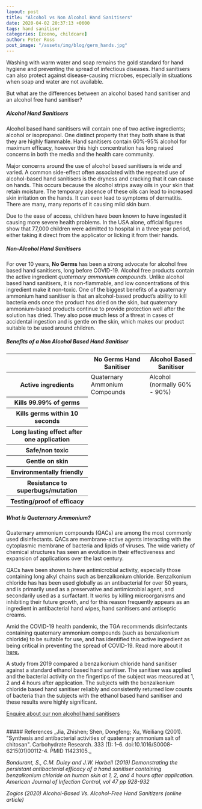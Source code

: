 ```yaml
---
layout: post
title: "Alcohol vs Non Alcohol Hand Sanitisers"
date: 2020-04-02 20:37:13 +0600
tags: hand sanitiser
categories: [zoono, childcare]
author: Peter Ross
post_image: "/assets/img/blog/germ_hands.jpg"
---
```


Washing with warm water and soap remains the gold standard for hand hygiene and preventing the spread of infectious
diseases. Hand sanitisers can also protect against disease-causing microbes, especially in situations when soap and water are
not available.

But what are the differences between an alcohol based hand sanitiser and an alcohol free hand sanitiser?

##### Alcohol Hand Sanitisers
Alcohol based hand sanitisers will contain one of two active ingredients; alcohol or isopropanol. One distinct property that
they both share is that they are highly flammable. Hand sanitisers contain 60%-95% alcohol for maximum efficacy, however
this high concentration has long raised concerns in both the media and the health care community.  

Major concerns around the use of alcohol based sanitisers is wide and varied. A common side-effect often associated with the repeated use of alcohol-based hand sanitisers is the dryness and cracking that it can cause on hands. This occurs because the alcohol strips away oils in your skin that retain moisture. The temporary absence of these oils can lead to increased skin irritation on the hands. It can even lead to symptoms of dermatitis. There are many, many reports of it causing mild skin burn.

Due to the ease of access, children have been known to have ingested it causing more severe health problems. In the USA
alone, official figures show that 77,000 children were admitted to hospital in a three year period, either taking it direct from
the applicator or licking it from their hands.

##### Non-Alcohol Hand Sanitisers
For over 10 years, **No Germs** has been a strong advocate for alcohol free based hand sanitisers, long before COVID-19. Alcohol free products contain the active ingredient _quaternary ammonium compounds_. Unlike alcohol based hand sanitisers, it is non-flammable, and low concentrations of this ingredient make it non-toxic. One of the biggest benefits of a quaternary ammonium hand sanitiser is that an alcohol-based product’s ability to kill bacteria ends once the product has dried on the skin, but quaternary ammonium-based products continue to provide protection well after the solution has dried. They also pose much less of a threat in cases of accidental ingestion and is gentle on the skin, which makes our product suitable to be used around
children.

##### Benefits of a Non Alcohol Based Hand Sanitiser

<table class="table benefits">
  <thead>
    <tr>
      <th scope="col"></th>
      <th id="nogerms" scope="col">No Germs Hand Sanitiser</th>
      <th id="alcohol" scope="col">Alcohol Based Sanitiser</th>
    </tr>
  </thead>
  <tbody>
    <tr>
      <th scope="row">Active ingredients</th>
      <td class="text-center">Quaternary Ammonium Compounds</td>
      <td class="text-center">Alcohol (normally 60% - 90%)</td>
    </tr>
    <tr>
      <th scope="row">Kills 99.99% of germs</th>
      <td class="text-center"><i class="fas fa-check fa-2x"></i></td>
      <td class="text-center"><i class="fas fa-check fa-2x"></i></td>
    </tr>
    <tr>
      <th scope="row">Kills germs within 10 seconds</th>
      <td class="text-center"><i class="fas fa-check fa-2x"></i></td>
      <td class="text-center"><i class="fas fa-check fa-2x"></i></td>
    </tr>
    <tr>
      <th scope="row">Long lasting effect after one application</th>
      <td class="text-center"><i class="fas fa-check fa-2x"></i></td>
      <td class="text-center"><i class="fas fa-times fa-2x"></i></td>
    </tr>
    <tr>
      <th scope="row">Safe/non toxic</th>
      <td class="text-center"><i class="fas fa-check fa-2x"></i></td>
      <td class="text-center"><i class="fas fa-times fa-2x"></i></td>
    </tr>
    <tr>
      <th scope="row">Gentle on skin</th>
      <td class="text-center"><i class="fas fa-check fa-2x"></i></td>
      <td class="text-center"><i class="fas fa-times fa-2x"></i></td>
    </tr>
    <tr>
      <th scope="row">Environmentally friendly</th>
      <td class="text-center"><i class="fas fa-check fa-2x"></i></td>
      <td class="text-center"><i class="fas fa-times fa-2x"></i></td>
    </tr>
    <tr>
      <th scope="row">Resistance to superbugs/mutation</th>
      <td class="text-center"><i class="fas fa-check fa-2x"></i></td>
      <td class="text-center"><i class="fas fa-times fa-2x"></i></td>
    </tr>
    <tr>
      <th scope="row">Testing/proof of efficacy</th>
      <td class="text-center"><i class="fas fa-check fa-2x"></i></td>
      <td class="text-center"><i class="fas fa-times fa-2x"></i></td>
    </tr>
  </tbody>
</table>

##### What is Quaternary Ammonium?
Quaternary ammonium compounds (QACs) are among the most commonly used disinfectants. QACs are membrane-active agents interacting with the cytoplasmic membrane of bacteria and lipids of viruses. The wide variety of chemical structures has seen an evolution in their effectiveness and expansion of applications over the last century.

QACs have been shown to have antimicrobial activity, especially those containing long alkyl chains such as benzalkonium chloride. Benzalkonium chloride has has been used globally as an antibacterial for over 50 years, and is primarily used as a preservative and antimicrobial agent, and secondarily used as a surfactant. It works by killing microorganisms and inhibiting their future growth, and for this reason frequently appears as an ingredient in antibacterial hand wipes, hand sanitisers and antiseptic creams.

Amid the COVID-19 health pandemic, the TGA recommends disinfectants containing quaternary ammonium compounds (such as benzalkonium chloride) to be suitable for use, and has identified this active ingredient as being critical in preventing the spread of COVID-19. Read more about it [here.](https://www.tga.gov.au/appropriate-use-disinfectants-information-consumers-health-professionals-and-healthcare-facilities)

A study from 2019 compared a benzalkonium chloride hand sanitiser against a standard ethanol based hand sanitiser. The sanitiser was applied and the bacterial activity on the fingertips of the subject was measured at 1, 2 and 4 hours after application. The subjects with the benzalkonium chloride based hand sanitiser reliably and consistently returned low counts of bacteria than the subjects with the ethanol based hand sanitiser and these results were highly significant.

<p>
  <a href="/commercial/hand-sanitiser" class="btn">Enquire about our non alcohol hand sanitisers</a>
</p>
<br>
##### References
_Jia, Zhishen; Shen, Dongfeng; Xu, Weiliang (2001). "Synthesis and antibacterial
activities of quaternary ammonium salt of chitosan". Carbohydrate Research. 333 (1):
1–6. doi:10.1016/S0008-6215(01)00112-4. PMID 11423105._

_Bondurant, S., C.M. Duley and J.W. Harbell (2019) Demonstrating the persistant antibacterial efficacy of a hand sanitiser containing benzalkonium chloride on human skin at 1, 2, and 4 hours after application. American Journal of Infection Control, vol 47 pp 928-932_

_Zogics (2020) Alcohol-Based Vs. Alcohol-Free Hand Sanitizers (online article)_
